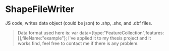 # ShapeFileWriter
JS code, writes data object (could be json) to .shp, .shx, and .dbf files. 
>Data format used here is: var data={type:"FeatureCollection",features:[],fileName:"example"};
>I've applied it to my thesis project and it works find, feel free to contact me if there is any problem.
